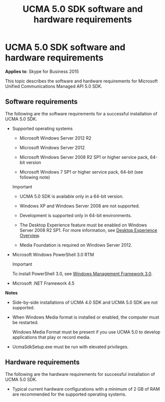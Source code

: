 ﻿---
title: UCMA 5.0 SDK software and hardware requirements
TOCTitle: Software and hardware requirements
ms:assetid: 521f7820-f6ed-4706-905d-9802674ab029
ms:mtpsurl: https://msdn.microsoft.com/en-us/library/Dn465960(v=office.16)
ms:contentKeyID: 65239773
ms.date: 07/27/2015
mtps_version: v=office.16
---

# UCMA 5.0 SDK software and hardware requirements


**Applies to**: Skype for Business 2015

This topic describes the software and hardware requirements for Microsoft Unified Communications Managed API 5.0 SDK.

## Software requirements

The following are the software requirements for a successful installation of UCMA 5.0 SDK.

  - Supported operating systems
    
      - Microsoft Windows Server 2012 R2
    
      - Microsoft Windows Server 2012
    
      - Microsoft Windows Server 2008 R2 SP1 or higher service pack, 64-bit version
    
      - Microsoft Windows 7 SP1 or higher service pack, 64-bit (see following note)
    

    > [!IMPORTANT]
    > <UL>
    > <LI>
    > <P>UCMA 5.0 SDK is available only in a 64-bit version.</P>
    > <LI>
    > <P>Windows XP and Windows Server 2008 are not supported.</P>
    > <LI>
    > <P>Development is supported only in 64-bit environments.</P>
    > <LI>
    > <P>The Desktop Experience feature must be enabled on Windows Server 2008 R2 SP1. For more information, see <A href="http://technet.microsoft.com/en-us/library/cc772567.aspx">Desktop Experience Overview</A>.</P>
    > <LI>
    > <P>Media Foundation is required on Windows Server 2012.</P></LI></UL>



  - Microsoft Windows PowerShell 3.0 RTM
    

    > [!IMPORTANT]
    > <P>To install PowerShell 3.0, see <A href="http://www.microsoft.com/en-us/download/details.aspx?id=34595">Windows Management Framework 3.0</A>.</P>



  - Microsoft .NET Framework 4.5

**Notes**

  - Side-by-side installations of UCMA 4.0 SDK and UCMA 5.0 SDK are not supported.

  - When Windows Media format is installed or enabled, the computer must be restarted.
    
    Windows Media Format must be present if you use UCMA 5.0 to develop applications that play or record media.

  - UcmaSdkSetup.exe must be run with elevated privileges.

## Hardware requirements

The following are the hardware requirements for successful installation of UCMA 5.0 SDK.

  - Typical current hardware configurations with a minimum of 2 GB of RAM are recommended for the supported operating systems.


